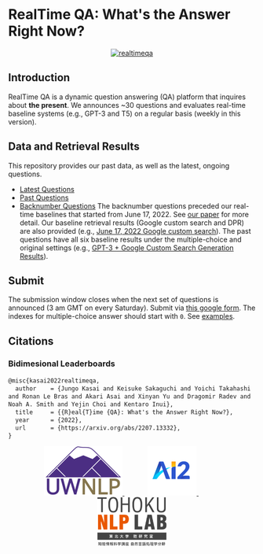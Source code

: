 # RealTime QA: What's the Answer Right Now?


<p align="center">
<a href="https://nlp.cs.washington.edu/billboard/">
<img src="https://github.com/jungokasai/billboard/blob/master/figs/realtimeqa_logo_text.png" height="300" alt="realtimeqa">
</a>
</p>

## Introduction
RealTime QA is a dynamic question answering (QA) platform that inquires about **the present**. We announces ~30 questions and evaluates real-time baseline systems (e.g., GPT-3 and T5) on a regular basis (weekly in this version).

## Data and Retrieval Results
This repository provides our past data, as well as the latest, ongoing questions.
* [Latest Questions](https://github.com/realtimeqa/realtimeqa_public/tree/main/latest)
* [Past Questions](https://github.com/realtimeqa/realtimeqa_public/tree/main/past)
* [Backnumber Questions](https://github.com/realtimeqa/realtimeqa_public/tree/main/backnumber)
The backnumber questions preceded our real-time baselines that started from June 17, 2022. See [our paper](https://arxiv.org/abs/2207.13332) for more detail. Our baseline retrieval results (Google custom search and DPR) are also provided (e.g., [June 17, 2022 Google custom search](https://github.com/realtimeqa/realtimeqa_public/blob/main/past/2022/20220617_gcs.jsonl)). The past questions have all six baseline results under the multiple-choice and original settings (e.g., [GPT-3 + Google Custom Search Generation Results](https://github.com/realtimeqa/realtimeqa_public/blob/main/past/2022/20220715_qa_open_gpt3_dpr_gen.jsonl)).

## Submit 
The submission window closes when the next set of questions is announced (3 am GMT on every Saturday). Submit via [this google form](https://arxiv.org/abs/2207.13332). The indexes for multiple-choice answer should start with `0`. See [examples](https://github.com/realtimeqa/realtimeqa_public/blob/main/past/2022/20220715_qa_open_gpt3_gcs.jsonl).

## Citations
### Bidimesional Leaderboards
```
@misc{kasai2022realtimeqa,
  author    = {Jungo Kasai and Keisuke Sakaguchi and Yoichi Takahashi and Ronan Le Bras and Akari Asai and Xinyan Yu and Dragomir Radev and Noah A. Smith and Yejin Choi and Kentaro Inui},
  title     = {{R}eal{T}ime {QA}: What's the Answer Right Now?},
  year      = {2022},
  url       = {https://arxiv.org/abs/2207.13332},
}
```
<p align="center">
<a href="https://www.cs.washington.edu/research/nlp">
<img src="https://github.com/jungokasai/THumB/blob/master/figs/uwnlp_logo.png" height="100" alt="UWNLP Logo">
</a>
&nbsp;&nbsp;&nbsp;&nbsp;&nbsp;&nbsp;&nbsp;&nbsp;&nbsp;&nbsp;&nbsp;
<a href="https://allenai.org/">
<img src="https://github.com/jungokasai/THumB/blob/master/figs/ai2_logo.png" height="100" alt="AI2 Logo" style="padding-right:160">
</a>
&nbsp;&nbsp;&nbsp;&nbsp;&nbsp;&nbsp;&nbsp;&nbsp;&nbsp;&nbsp;&nbsp;
<a href="">
<img src="https://github.com/realtimeqa/realtimeqa_public/blob/main/figs/tohoku_nlp.svg" height="100" alt="UWNLP Logo">
</a>
</p>
